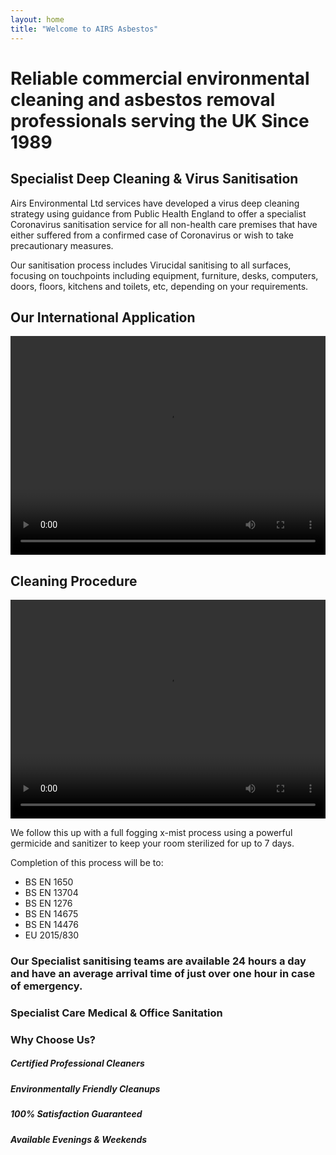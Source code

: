 ```yaml
---
layout: home
title: "Welcome to AIRS Asbestos"
---
```


<h1 class="text-center">
  Reliable commercial environmental cleaning and asbestos removal professionals serving the UK Since 1989
</h1>

<h2 class="text-center">
  Specialist  Deep  Cleaning & Virus Sanitisation
</h2>

<p class="text-center">
  Airs Environmental Ltd services have developed a virus deep cleaning strategy using guidance from Public Health England to offer a specialist Coronavirus sanitisation service for all non-health care premises that have either suffered from a confirmed case of Coronavirus or wish to take precautionary measures.
</p>

<p class="text-center">
  Our sanitisation process includes Virucidal sanitising to all surfaces, focusing on touchpoints including equipment, furniture, desks, computers, doors, floors, kitchens and toilets, etc, depending on your requirements.
</p>

<div class="row my-3">
  <div class="col-12 col-lg-6 my-3">
    <h2 class="text-center">
      Our International Application
    </h2>
    <video style="width: 100%; height: 350px;" controls>
      <source src="https://adyanmuhammad.github.io/airs-2/assets/vid/home.mp4"> 
     </video>
  </div>
  <div class="col-12 col-lg-6 my-3">
    <h2 class="text-center">
      Cleaning Procedure
    </h2>
    <video style="width: 100%; height: 350px;" controls>
      <source src="https://adyanmuhammad.github.io/airs-2/assets/vid/cleaning-procedure.mp4"> 
     </video>
  </div>
</div>

We follow this up with a full fogging x-mist process using a powerful germicide and sanitizer to keep your room sterilized for up to 7 days.

Completion of this process will be to:

- BS EN 1650
- BS EN 13704
- BS EN 1276
- BS EN 14675
- BS EN 14476
- EU 2015/830

<h3 class="text-center">
  Our Specialist sanitising teams are available 24 hours a day and have an average arrival time of just over one hour in case of emergency.
</h3>

<div class="row my-5 border">

  <div class="col-12 text-center my-5">
    <h3>
      Specialist Care Medical & Office Sanitation
    </h3>
    <h3>
      Why Choose Us?
    </h3>
  </div>

  <div class="col-3 bg-light text-center border border-transparent p-3">
    <h5 class="text-primary text-center font-weight-bold">
      Certified Professional Cleaners
    </h5>
  </div>

  <div class="col-3 bg-light text-center border border-transparent p-3">
    <h5 class="text-primary text-center font-weight-bold">
      Environmentally Friendly Cleanups
    </h5>
  </div>

  <div class="col-3 bg-light text-center border border-transparent p-3">
    <h5 class="text-primary text-center font-weight-bold">
      100% Satisfaction Guaranteed
    </h5>
  </div>

  <div class="col-3 bg-light text-center border border-transparent p-3">
    <h5 class="text-primary text-center font-weight-bold">
      Available Evenings & Weekends 
    </h5>
  </div>

</div>
